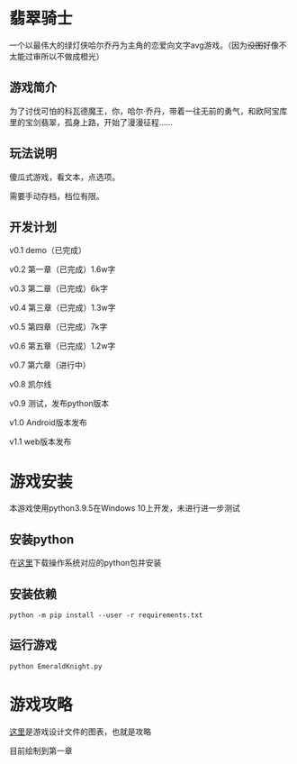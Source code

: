 # 翡翠骑士

一个以最伟大的绿灯侠哈尔乔丹为主角的恋爱向文字avg游戏。（因为~~没图~~好像不太能过审所以不做成橙光）

## 游戏简介

为了讨伐可怕的科瓦德魔王，你，哈尔·乔丹，带着一往无前的勇气，和欧阿宝库里的宝剑翡翠，孤身上路，开始了漫漫征程……

## 玩法说明

傻瓜式游戏，看文本，点选项。

需要手动存档，档位有限。

## 开发计划

v0.1 demo（已完成）

v0.2 第一章（已完成）1.6w字

v0.3 第二章（已完成）6k字

v0.4 第三章（已完成）1.3w字

v0.5 第四章（已完成）7k字

v0.6 第五章（已完成）1.2w字

v0.7 第六章（进行中）

v0.8 凯尔线

v0.9 测试，发布python版本

v1.0 Android版本发布

v1.1 web版本发布

# 游戏安装

本游戏使用python3.9.5在Windows 10上开发，未进行进一步测试

## 安装python

在[这里](https://www.python.org/downloads/)下载操作系统对应的python包并安装

## 安装依赖

`python -m pip install --user -r requirements.txt`

## 运行游戏

`python EmeraldKnight.py`

# 游戏攻略

[这里](翡翠骑士.png)是游戏设计文件的图表，也就是攻略

目前绘制到第一章
